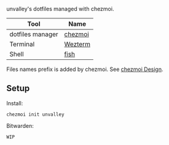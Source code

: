 
unvalley's dotfiles managed with chezmoi.

| Tool | Name |
| --- | --- |
| dotfiles manager | [chezmoi](https://chezmoi.io) |
| Terminal | [Wezterm](https://github.com/wez/wezterm) |
| Shell | [fish](https://fishshell.com) |

Files names prefix is added by chezmoi. See [chezmoi Design](https://www.chezmoi.io/user-guide/frequently-asked-questions/design/).

## Setup
Install:

    chezmoi init unvalley

Bitwarden:

    WIP


